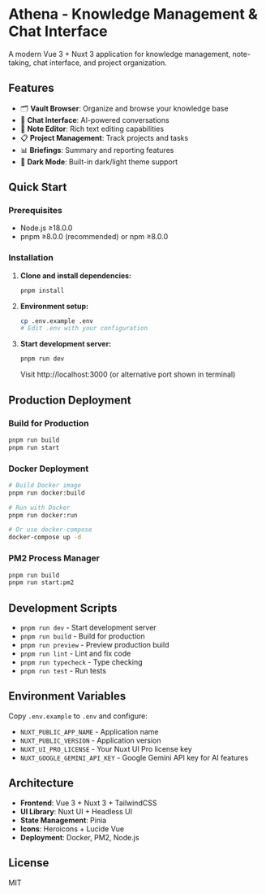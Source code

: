 # Athena - Knowledge Management & Chat Interface

A modern Vue 3 + Nuxt 3 application for knowledge management, note-taking, chat interface, and project organization.

## Features

- 🗂️ **Vault Browser**: Organize and browse your knowledge base
- 💬 **Chat Interface**: AI-powered conversations 
- 📝 **Note Editor**: Rich text editing capabilities
- 📋 **Project Management**: Track projects and tasks
- 📊 **Briefings**: Summary and reporting features
- 🌙 **Dark Mode**: Built-in dark/light theme support

## Quick Start

### Prerequisites

- Node.js ≥18.0.0
- pnpm ≥8.0.0 (recommended) or npm ≥8.0.0

### Installation

1. **Clone and install dependencies:**
   ```bash
   pnpm install
   ```

2. **Environment setup:**
   ```bash
   cp .env.example .env
   # Edit .env with your configuration
   ```

3. **Start development server:**
   ```bash
   pnpm run dev
   ```
   Visit http://localhost:3000 (or alternative port shown in terminal)

## Production Deployment

### Build for Production
```bash
pnpm run build
pnpm run start
```

### Docker Deployment
```bash
# Build Docker image
pnpm run docker:build

# Run with Docker
pnpm run docker:run

# Or use docker-compose
docker-compose up -d
```

### PM2 Process Manager
```bash
pnpm run build
pnpm run start:pm2
```

## Development Scripts

- `pnpm run dev` - Start development server
- `pnpm run build` - Build for production
- `pnpm run preview` - Preview production build
- `pnpm run lint` - Lint and fix code
- `pnpm run typecheck` - Type checking
- `pnpm run test` - Run tests

## Environment Variables

Copy `.env.example` to `.env` and configure:

- `NUXT_PUBLIC_APP_NAME` - Application name
- `NUXT_PUBLIC_VERSION` - Application version  
- `NUXT_UI_PRO_LICENSE` - Your Nuxt UI Pro license key
- `NUXT_GOOGLE_GEMINI_API_KEY` - Google Gemini API key for AI features

## Architecture

- **Frontend**: Vue 3 + Nuxt 3 + TailwindCSS
- **UI Library**: Nuxt UI + Headless UI
- **State Management**: Pinia
- **Icons**: Heroicons + Lucide Vue
- **Deployment**: Docker, PM2, Node.js

## License

MIT
